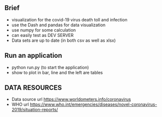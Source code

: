 ## Brief 
- visualization for the covid-19 virus death toll and infection 
- use the Dash and pandas for data visualization
- use numpy for some calculation  
- can easily test as DEV SERVER 
- Data sets are up to date (in both csv as well as xlsx)

## Run an application 
- python run.py (to start the application)
- show to plot in bar, line and the left are tables

## DATA RESOURCES 
- Data source url https://www.worldometers.info/coronavirus
- WHO url https://www.who.int/emergencies/diseases/novel-coronavirus-2019/situation-reports/


